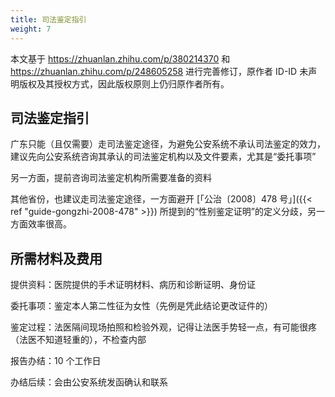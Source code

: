 ```yaml
---
title: 司法鉴定指引
weight: 7
---
```


本文基于 <https://zhuanlan.zhihu.com/p/380214370> 和 <https://zhuanlan.zhihu.com/p/248605258> 进行完善修订，原作者 ID-ID 未声明版权及其授权方式，因此版权原则上仍归原作者所有。

## 司法鉴定指引

广东只能（且仅需要）走司法鉴定途径，为避免公安系统不承认司法鉴定的效力，建议先向公安系统咨询其承认的司法鉴定机构以及文件要素，尤其是“委托事项”

另一方面，提前咨询司法鉴定机构所需要准备的资料

其他省份，也建议走司法鉴定途径，一方面避开 [「公治〔2008〕478 号」]({{< ref "guide-gongzhi-2008-478" >}}) 所提到的“性别鉴定证明”的定义分歧，另一方面效率很高。

## 所需材料及费用

提供资料：医院提供的手术证明材料、病历和诊断证明、身份证

委托事项：鉴定本人第二性征为女性（先例是凭此结论更改证件的）

鉴定过程：法医隔间现场拍照和检验外观，记得让法医手势轻一点，有可能很疼（法医不知道轻重的），不检查内部

报告办结：10 个工作日

办结后续：会由公安系统发函确认和联系
